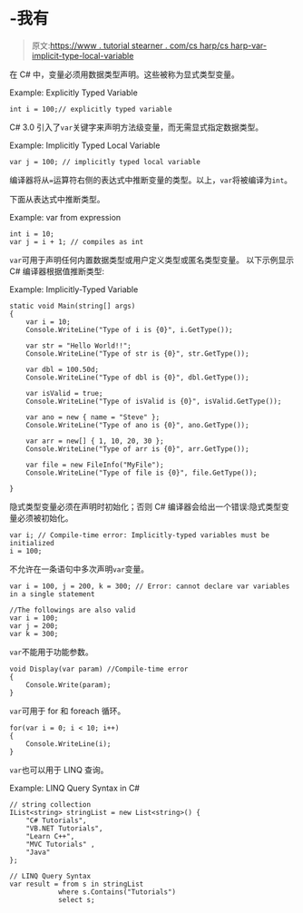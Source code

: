 # -我有

> 原文:[https://www . tutorial stearner . com/cs harp/cs harp-var-implicit-type-local-variable](https://www.tutorialsteacher.com/csharp/csharp-var-implicit-typed-local-variable)

在 C# 中，变量必须用数据类型声明。这些被称为显式类型变量。

Example: Explicitly Typed Variable

```
int i = 100;// explicitly typed variable 
```

C# 3.0 引入了`var`关键字来声明方法级变量，而无需显式指定数据类型。

Example: Implicitly Typed Local Variable

```
var j = 100; // implicitly typed local variable 
```

编译器将从`=`运算符右侧的表达式中推断变量的类型。以上，`var`将被编译为`int`。

下面从表达式中推断类型。

Example: var from expression

```
int i = 10;
var j = i + 1; // compiles as int 
```

`var`可用于声明任何内置数据类型或用户定义类型或匿名类型变量。 以下示例显示 C# 编译器根据值推断类型:

Example: Implicitly-Typed Variable

```
static void Main(string[] args)
{
    var i = 10;
    Console.WriteLine("Type of i is {0}", i.GetType());

    var str = "Hello World!!";
    Console.WriteLine("Type of str is {0}", str.GetType());

    var dbl = 100.50d;
    Console.WriteLine("Type of dbl is {0}", dbl.GetType());

    var isValid = true;
    Console.WriteLine("Type of isValid is {0}", isValid.GetType());

    var ano = new { name = "Steve" };
    Console.WriteLine("Type of ano is {0}", ano.GetType());

    var arr = new[] { 1, 10, 20, 30 };
    Console.WriteLine("Type of arr is {0}", arr.GetType());

    var file = new FileInfo("MyFile");
    Console.WriteLine("Type of file is {0}", file.GetType());

} 
```

隐式类型变量必须在声明时初始化；否则 C# 编译器会给出一个错误:隐式类型变量必须被初始化。

```
var i; // Compile-time error: Implicitly-typed variables must be initialized
i = 100; 
```

不允许在一条语句中多次声明`var`变量。

```
var i = 100, j = 200, k = 300; // Error: cannot declare var variables in a single statement

//The followings are also valid
var i = 100; 
var j = 200; 
var k = 300; 
```

`var`不能用于功能参数。

```
void Display(var param) //Compile-time error
{
    Console.Write(param);
} 
```

`var`可用于 for 和 foreach 循环。

```
for(var i = 0; i < 10; i++)
{
    Console.WriteLine(i);
} 
```

`var`也可以用于 LINQ 查询。

Example: LINQ Query Syntax in C#

```
// string collection
IList<string> stringList = new List<string>() { 
    "C# Tutorials",
    "VB.NET Tutorials",
    "Learn C++",
    "MVC Tutorials" ,
    "Java" 
};

// LINQ Query Syntax
var result = from s in stringList
            where s.Contains("Tutorials") 
            select s;
```